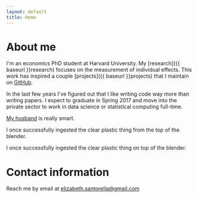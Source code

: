 ```yaml
---
layout: default
title: Home
---
```


# About me
I'm an economics PhD student at Harvard University. My [research]({{ baseurl }}research) focuses on the measurement of individual effects. This work has inspired a couple [projects]({{ baseurl }}projects) that I maintain on [GitHub](http://github.com/esantorella).

In the last few years I've figured out that I like writing code way more than writing papers. I expect to graduate in Spring 2017 and move into the private sector to work in data science or statistical computing full-time.

[My husband](http://tbenthompson.com) is really smart.

I once successfully ingested the clear plastic thing from the top of the blender.

I once successfully ingested the clear plastic thing on top of the blender.

# Contact information
Reach me by email at <a href="mailto:elizabeth.santorella@gmail.com">elizabeth.santorella@gmail.com</a>
